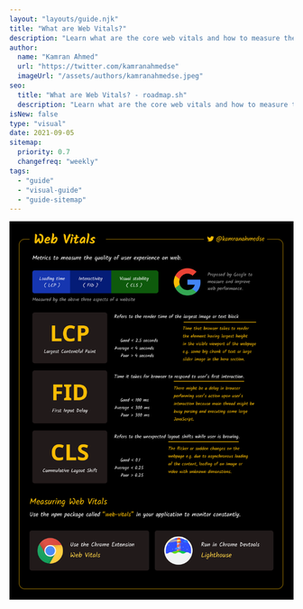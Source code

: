 ```yaml
---
layout: "layouts/guide.njk"
title: "What are Web Vitals?"
description: "Learn what are the core web vitals and how to measure them."
author:
  name: "Kamran Ahmed"
  url: "https://twitter.com/kamranahmedse"
  imageUrl: "/assets/authors/kamranahmedse.jpeg"
seo:
  title: "What are Web Vitals? - roadmap.sh"
  description: "Learn what are the core web vitals and how to measure them."
isNew: false
type: "visual"
date: 2021-09-05
sitemap:
  priority: 0.7
  changefreq: "weekly"
tags:
  - "guide"
  - "visual-guide"
  - "guide-sitemap"
---
```


[![](/assets/guides/web-vitals.png)](/assets/guides/web-vitals.png)

